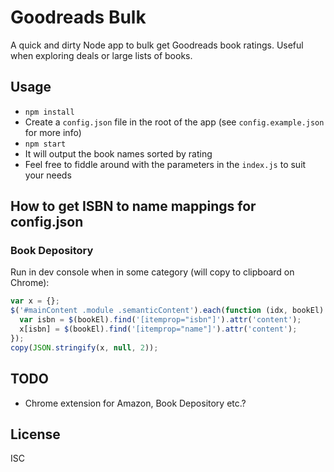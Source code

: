 # Goodreads Bulk

A quick and dirty Node app to bulk get Goodreads book ratings. Useful when exploring deals or large lists of books.

## Usage

* `npm install`
* Create a `config.json` file in the root of the app (see `config.example.json` for more info)
* `npm start`
* It will output the book names sorted by rating
* Feel free to fiddle around with the parameters in the `index.js` to suit your needs

## How to get ISBN to name mappings for config.json

### Book Depository

Run in dev console when in some category (will copy to clipboard on Chrome):

```js
var x = {};
$('#mainContent .module .semanticContent').each(function (idx, bookEl) {
  var isbn = $(bookEl).find('[itemprop="isbn"]').attr('content');
  x[isbn] = $(bookEl).find('[itemprop="name"]').attr('content');
});
copy(JSON.stringify(x, null, 2));
```

## TODO

* Chrome extension for Amazon, Book Depository etc.?

## License

ISC